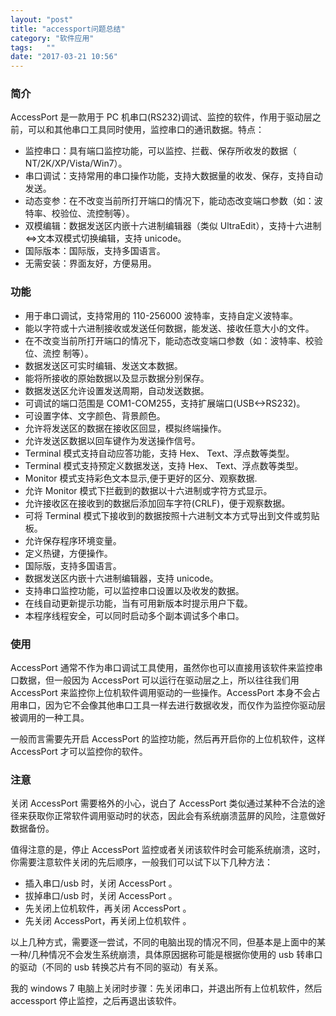```yaml
---
layout: "post"
title: "accessport问题总结"
category: "软件应用"
tags:   ""
date: "2017-03-21 10:56"
---
```


### 简介

AccessPort 是一款用于 PC 机串口(RS232)调试、监控的软件，作用于驱动层之前，可以和其他串口工具同时使用，监控串口的通讯数据。特点：
- 监控串口：具有端口监控功能，可以监控、拦截、保存所收发的数据（ NT/2K/XP/Vista/Win7）。
- 串口调试：支持常用的串口操作功能，支持大数据量的收发、保存，支持自动发送。
- 动态变参：在不改变当前所打开端口的情况下，能动态改变端口参数（如：波特率、校验位、流控制等）。
- 双模编辑：数据发送区内嵌十六进制编辑器（类似 UltraEdit），支持十六进制<=>文本双模式切换编辑，支持 unicode。
- 国际版本：国际版，支持多国语言。
- 无需安装：界面友好，方便易用。

<!-- more -->

### 功能

- 用于串口调试，支持常用的 110-256000 波特率，支持自定义波特率。
- 能以字符或十六进制接收或发送任何数据，能发送、接收任意大小的文件。
- 在不改变当前所打开端口的情况下，能动态改变端口参数（如：波特率、校验位、流控
制等）。
- 数据发送区可实时编辑、发送文本数据。
- 能将所接收的原始数据以及显示数据分别保存。
- 数据发送区允许设置发送周期，自动发送数据。
- 可调试的端口范围是 COM1-COM255，支持扩展端口(USB<->RS232)。
- 可设置字体、文字颜色、背景颜色。
- 允许将发送区的数据在接收区回显，模拟终端操作。
- 允许发送区数据以回车键作为发送操作信号。
- Terminal 模式支持自动应答功能，支持 Hex、 Text、浮点数等类型。
- Terminal 模式支持预定义数据发送，支持 Hex、 Text、浮点数等类型。
- Monitor 模式支持彩色文本显示,便于更好的区分、观察数据.
- 允许 Monitor 模式下拦截到的数据以十六进制或字符方式显示。
- 允许接收区在接收到的数据后添加回车字符(CRLF)，便于观察数据。
- 可将 Terminal 模式下接收到的数据按照十六进制文本方式导出到文件或剪贴板。
- 允许保存程序环境变量。
- 定义热键，方便操作。
- 国际版，支持多国语言。
- 数据发送区内嵌十六进制编辑器，支持 unicode。
- 支持串口监控功能，可以监控串口设置以及收发的数据。
- 在线自动更新提示功能，当有可用新版本时提示用户下载。
- 本程序线程安全，可以同时启动多个副本调试多个串口。

### 使用

AccessPort 通常不作为串口调试工具使用，虽然你也可以直接用该软件来监控串口数据，但一般因为 AccessPort 可以运行在驱动层之上，所以往往我们用 AccessPort 来监控你上位机软件调用驱动的一些操作。AccessPort 本身不会占用串口，因为它不会像其他串口工具一样去进行数据收发，而仅作为监控你驱动层被调用的一种工具。

一般而言需要先开启 AccessPort 的监控功能，然后再开启你的上位机软件，这样 AccessPort 才可以监控你的软件。

### 注意

关闭 AccessPort 需要格外的小心，说白了 AccessPort 类似通过某种不合法的途径来获取你正常软件调用驱动时的状态，因此会有系统崩溃蓝屏的风险，注意做好数据备份。

值得注意的是，停止 AccessPort 监控或者关闭该软件时会可能系统崩溃，这时，你需要注意软件关闭的先后顺序，一般我们可以试下以下几种方法：

- 插入串口/usb 时，关闭 AccessPort 。
- 拔掉串口/usb 时，关闭 AccessPort 。
- 先关闭上位机软件，再关闭 AccessPort 。
- 先关闭 AccessPort，再关闭上位机软件 。

以上几种方式，需要逐一尝试，不同的电脑出现的情况不同，但基本是上面中的某一种/几种情况不会发生系统崩溃，具体原因据称可能是根据你使用的 usb 转串口的驱动（不同的 usb 转换芯片有不同的驱动）有关系。

我的 windows 7 电脑上关闭时步骤：先关闭串口，并退出所有上位机软件，然后 accessport 停止监控，之后再退出该软件。
